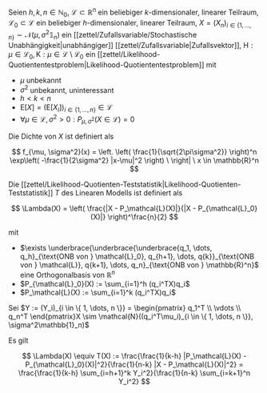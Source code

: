 Seien $h, k, n \in \mathbb{N}_0$, $\mathcal{L} \subset \mathbb{R}^n$ ein beliebiger $k$-dimensionaler, linearer Teilraum, $\mathcal{L_0} \subset \mathcal{L}$ ein beliebiger $h$-dimensionaler, linearer Teilraum, $X = (X_n)_{i \in \{ 1, \dots, n \}} \sim \mathcal{N}(\mu, \sigma^2\mathbb{1}_n)$ ein [[zettel/Zufallsvariable/Stochastische Unabhängigkeit|unabhängiger]] [[zettel/Zufallsvariable|Zufallsvektor]], $\text{H} : \mu \in \mathcal{L}_0, \text{K} : \mu \in \mathcal{L} \setminus \mathcal{L}_0$ ein [[zettel/Likelihood-Quotiententestproblem|Likelihood-Quotiententestproblem]] mit
- $\mu$ unbekannt
- $\sigma^2$ unbekannt, uninteressant
- $h \lt k \lt n$
- $\text{E}[X] = (\text{E}[X_i])_{i \in \{ 1, \dots, n \}} \in \mathcal{L}$
- $\forall \mu \in \mathcal{L}, \sigma^2 \gt 0 : P_{\mu, \sigma^2}(X \in \mathcal{L}) = 0$

Die Dichte von $X$ ist definiert als

$$
	f_{\mu, \sigma^2}(x) = \left. \left( \frac{1}{\sqrt{2\pi\sigma^2}} \right)^n \exp\left( -\frac{1}{2\sigma^2} |x-\mu|^2 \right) \ \right| \ x \in \mathbb{R}^n
$$

Die [[zettel/Likelihood-Quotienten-Teststatistik|Likelihood-Quotienten-Teststatistik]] $T$ des Linearen Modells ist definiert als

$$
	\Lambda(X) = \left( \frac{|X - P_\mathcal{L}(X)|}{|X - P_{\mathcal{L}_0}(X)|} \right)^\frac{n}{2}
$$

mit
- $\exists \underbrace{\underbrace{\underbrace{q_1, \dots, q_h}_{\text{ONB von } \mathcal{L}_0}, q_{h+1}, \dots, q{k}}_{\text{ONB von } \mathcal{L}}, q{k+1}, \dots, q_n}_{\text{ONB von } \mathbb{R}^n}$ eine Orthogonalbasis von $\mathbb{R}^n$
- $P_{\mathcal{L}_0}(X) := \sum_{i=1}^h (q_i^TX)q_i$
- $P_\mathcal{L}(X) := \sum_{i=1}^k (q_i^TX)q_i$


Sei $Y := (Y_i)_{i \in \{ 1, \dots, n \}} = \begin{pmatrix} q_1^T \\ \vdots \\ q_n^T \end{pmatrix}X \sim \mathcal{N}((q_i^T\mu_i)_{i \in \{ 1, \dots, n \}}, \sigma^2\mathbb{1}_n)$

Es gilt

$$
	\Lambda(X) \equiv T(X) := \frac{\frac{1}{k-h} |P_\mathcal{L}(X) - P_{\mathcal{L}_0}(X)|^2}{\frac{1}{n-k} |X - P_\mathcal{L}(X)|^2} = \frac{\frac{1}{k-h} \sum_{i=h+1}^k Y_i^2}{\frac{1}{n-k} \sum_{i=k+1}^n Y_i^2}
$$